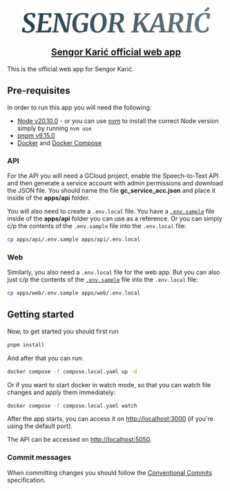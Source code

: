 <p align="center">
  <a href="https://sengorkaric.ba/">
    <img alt="logo" height="60" src="./.github/resources/logo.png">
    <h2 align="center">Sengor Karić official web app</h2>
  </a>
</p>

This is the official web app for Sengor Karić.

## Pre-requisites

In order to run this app you will need the following:

- [Node v20.10.0](https://nodejs.org) - or you can use [nvm](https://github.com/nvm-sh/nvm) to install the correct Node version simply by running `nvm use`
- [pnpm v9.15.0](https://pnpm.io/)
- [Docker](https://www.docker.com) and [Docker Compose](https://docs.docker.com/compose/install/)

### API

For the API you will need a GCloud project, enable the Speech-to-Text API and then generate a service account with admin permissions and download the JSON file. You should name the file **gc_service_acc.json** and place it inside of the __apps/api__ folder.

You will also need to create a `.env.local` file. You have a [`.env.sample`](apps/api/.env.sample) file inside of the __apps/api__ folder you can use as a reference. Or you can simply c/p the contents of the `.env.sample` file into the `.env.local` file:

```sh
cp apps/api/.env.sample apps/api/.env.local
```

### Web

Similarly, you also need a `.env.local` file for the web app. But you can also just c/p the contents of the [`.env.sample`](apps/web/.env.sample) file into the `.env.local` file:

```sh
cp apps/web/.env.sample apps/web/.env.local
```

## Getting started

Now, to get started you should first run

```sh
pnpm install
```

And after that you can run:

```sh
docker compose -f compose.local.yaml up -d
```

Or if you want to start docker in watch mode, so that you can watch file changes and apply them immediately:

```sh
docker compose -f compose.local.yaml watch
```

After the app starts, you can access it on [http://localhost:3000](http://localhost:3000) (if you're using the default port).

The API can be accessed on [http://localhost:5050](http://localhost:5050).

### Commit messages

When committing changes you should follow the [Conventional Commits](https://www.conventionalcommits.org/en/v1.0.0/) specification.